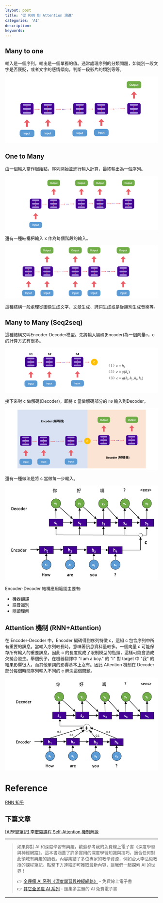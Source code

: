 ```yaml
---
layout: post
title: '從 RNN 到 Attention 演進'
categories: 'AI'
description:
keywords:
---
```


## Many to one
輸入是一個序列，輸出是一個單獨的值。通常處理序列的分類問題，如識別一段文字是否褒貶，或者文字的感情傾向，判斷一段影片的類別等等。

![](/images/posts/AI/2021/img1100501-1.png)

## One to Many
由一個輸入當作起始點，序列開始並進行輸入計算，最終輸出為一個序列。

![](/images/posts/AI/2021/img1100501-2.png)

還有一種結構把輸入 x 作為每個階段的輸入。

![](/images/posts/AI/2021/img1100501-3.png)

這種結構一般處理從圖像生成文字、文章生成、詩詞生成或是從類別生成音樂等。

## Many to Many (Seq2seq)
這種結構又叫Encoder-Decoder模型。先將輸入編碼(Encoder)為一個向量c，c的計算方式有很多。

![](/images/posts/AI/2021/img1100501-4.png)

接下來對 c 做解碼(Decoder)，即將 c 當做解碼部分的 `h0` 輸入到Decoder。

![](/images/posts/AI/2021/img1100501-5.png)

還有一種做法是將 c 當做每一步輸入。

![](/images/posts/AI/2021/img1100501-6.png)

Encoder-Decoder 結構應用範圍主要有:
- 機器翻譯
- 語音識別
- 閱讀理解

## Attention 機制 (RNN+Attention)
在 Encoder-Decoder 中，Encoder 編碼得到序列特徵 c，這組 c 包含序列中所有重要的訊息。當輸入序列較長時，意味著訊息資料量較多。一個向量 c 可能保存所有輸入的重要訊息，因此 c 的長度就成了限制模型的瓶頸，這樣可能會造成欠擬合發生。舉個例子，在機器翻譯中 "I am a boy." 的 "I" 對 target 中 "我" 的結果影響很大，而其他單詞的影響基本上沒有。因此 Attention 機制在 Decoder 部分每個時間序列輸入不同的 c 解決這個問題。

![](/images/posts/AI/2021/img1100501-7.png)

# Reference
[RNN 知乎](https://zhuanlan.zhihu.com/p/95278797)

## 下篇文章
[[AI學習筆記] 李宏毅課程 Self-Attention 機制解說](https://andy6804tw.github.io/2021/05/02/ntu-self-attention/)

---

> 如果你對 AI 和深度學習有興趣，歡迎參考我的免費線上電子書《深度學習與神經網路》。這本書涵蓋了許多實用的深度學習知識與技巧，適合任何對此領域有興趣的讀者。內容集結了多位專家的教學資源，例如台大李弘毅教授的課程筆記。點擊下方連結即可獲取最新內容，讓我們一起探索 AI 的世界！
>
> 👉 [全民瘋 AI 系列《深度學習與神經網路》](https://andy6804tw.github.io/crazyai-dl) - 免費線上電子書  
> 👉 [其它全民瘋 AI 系列](https://andy6804tw.github.io/wiki) - 匯集多主題的 AI 免費電子書

---
